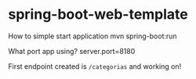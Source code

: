 # spring-boot-web-template

How to simple start application
mvn spring-boot:run

What port app using?
server.port=8180

First endpoint created is <code>/categorias</code> and working on!


